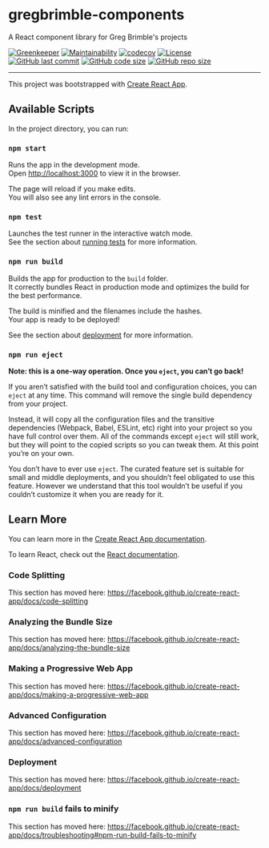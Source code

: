 # gregbrimble-components
A React component library for Greg Brimble's projects

[![Greenkeeper](https://badges.greenkeeper.io/GregBrimble/gregbrimble-components.svg)](https://greenkeeper.io/)
[![Maintainability](https://api.codeclimate.com/v1/badges/cd81d71516761dde6575/maintainability)](https://codeclimate.com/github/GregBrimble/gregbrimble-components/maintainability)
[![codecov](https://codecov.io/gh/GregBrimble/gregbrimble-components/branch/master/graph/badge.svg)](https://codecov.io/gh/GregBrimble/gregbrimble-components)
[![License](https://img.shields.io/github/license/gregbrimble/gregbrimble-components.svg)](./LICENSE)
[![GitHub last commit](https://img.shields.io/github/last-commit/gregbrimble/gregbrimble-components.svg?logo=github)](https://github.com/GregBrimble/gregbrimble-components)
[![GitHub code size](https://img.shields.io/github/languages/code-size/gregbrimble/gregbrimble-components.svg?logo=github)](https://github.com/GregBrimble/gregbrimble-components)
[![GitHub repo size](https://img.shields.io/github/repo-size/gregbrimble/gregbrimble-components.svg?logo=github)](https://github.com/GregBrimble/gregbrimble-components)

---

This project was bootstrapped with [Create React App](https://github.com/facebook/create-react-app).

## Available Scripts

In the project directory, you can run:

### `npm start`

Runs the app in the development mode.<br>
Open [http://localhost:3000](http://localhost:3000) to view it in the browser.

The page will reload if you make edits.<br>
You will also see any lint errors in the console.

### `npm test`

Launches the test runner in the interactive watch mode.<br>
See the section about [running tests](https://facebook.github.io/create-react-app/docs/running-tests) for more information.

### `npm run build`

Builds the app for production to the `build` folder.<br>
It correctly bundles React in production mode and optimizes the build for the best performance.

The build is minified and the filenames include the hashes.<br>
Your app is ready to be deployed!

See the section about [deployment](https://facebook.github.io/create-react-app/docs/deployment) for more information.

### `npm run eject`

**Note: this is a one-way operation. Once you `eject`, you can’t go back!**

If you aren’t satisfied with the build tool and configuration choices, you can `eject` at any time. This command will remove the single build dependency from your project.

Instead, it will copy all the configuration files and the transitive dependencies (Webpack, Babel, ESLint, etc) right into your project so you have full control over them. All of the commands except `eject` will still work, but they will point to the copied scripts so you can tweak them. At this point you’re on your own.

You don’t have to ever use `eject`. The curated feature set is suitable for small and middle deployments, and you shouldn’t feel obligated to use this feature. However we understand that this tool wouldn’t be useful if you couldn’t customize it when you are ready for it.

## Learn More

You can learn more in the [Create React App documentation](https://facebook.github.io/create-react-app/docs/getting-started).

To learn React, check out the [React documentation](https://reactjs.org/).

### Code Splitting

This section has moved here: https://facebook.github.io/create-react-app/docs/code-splitting

### Analyzing the Bundle Size

This section has moved here: https://facebook.github.io/create-react-app/docs/analyzing-the-bundle-size

### Making a Progressive Web App

This section has moved here: https://facebook.github.io/create-react-app/docs/making-a-progressive-web-app

### Advanced Configuration

This section has moved here: https://facebook.github.io/create-react-app/docs/advanced-configuration

### Deployment

This section has moved here: https://facebook.github.io/create-react-app/docs/deployment

### `npm run build` fails to minify

This section has moved here: https://facebook.github.io/create-react-app/docs/troubleshooting#npm-run-build-fails-to-minify
